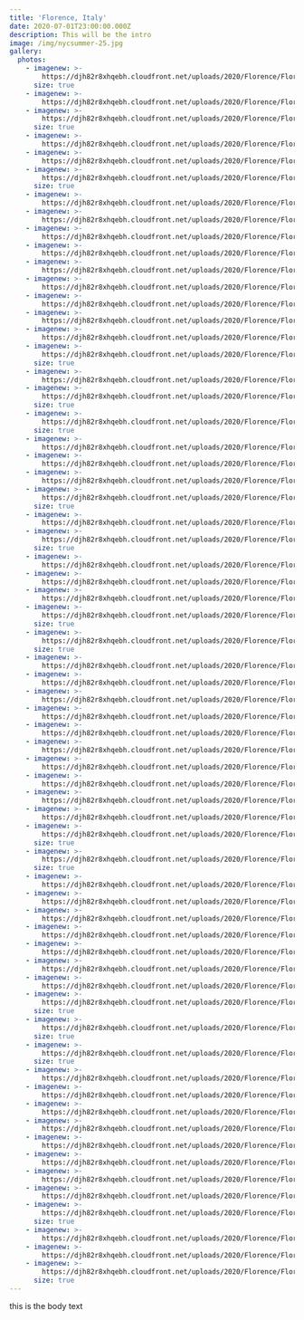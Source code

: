 ```yaml
---
title: 'Florence, Italy'
date: 2020-07-01T23:00:00.000Z
description: This will be the intro
image: /img/nycsummer-25.jpg
gallery:
  photos:
    - imagenew: >-
        https://djh82r8xhqebh.cloudfront.net/uploads/2020/Florence/Florence_Blog-1.jpg
      size: true
    - imagenew: >-
        https://djh82r8xhqebh.cloudfront.net/uploads/2020/Florence/Florence_Blog-2.jpg
    - imagenew: >-
        https://djh82r8xhqebh.cloudfront.net/uploads/2020/Florence/Florence_Blog-3.jpg
      size: true
    - imagenew: >-
        https://djh82r8xhqebh.cloudfront.net/uploads/2020/Florence/Florence_Blog-4.jpg
    - imagenew: >-
        https://djh82r8xhqebh.cloudfront.net/uploads/2020/Florence/Florence_Blog-5.jpg
    - imagenew: >-
        https://djh82r8xhqebh.cloudfront.net/uploads/2020/Florence/Florence_Blog-6.jpg
      size: true
    - imagenew: >-
        https://djh82r8xhqebh.cloudfront.net/uploads/2020/Florence/Florence_Blog-7.jpg
    - imagenew: >-
        https://djh82r8xhqebh.cloudfront.net/uploads/2020/Florence/Florence_Blog-8.jpg
    - imagenew: >-
        https://djh82r8xhqebh.cloudfront.net/uploads/2020/Florence/Florence_Blog-9.jpg
    - imagenew: >-
        https://djh82r8xhqebh.cloudfront.net/uploads/2020/Florence/Florence_Blog-10.jpg
    - imagenew: >-
        https://djh82r8xhqebh.cloudfront.net/uploads/2020/Florence/Florence_Blog-11.jpg
    - imagenew: >-
        https://djh82r8xhqebh.cloudfront.net/uploads/2020/Florence/Florence_Blog-12.jpg
    - imagenew: >-
        https://djh82r8xhqebh.cloudfront.net/uploads/2020/Florence/Florence_Blog-13.jpg
    - imagenew: >-
        https://djh82r8xhqebh.cloudfront.net/uploads/2020/Florence/Florence_Blog-14.jpg
    - imagenew: >-
        https://djh82r8xhqebh.cloudfront.net/uploads/2020/Florence/Florence_Blog-15.jpg
    - imagenew: >-
        https://djh82r8xhqebh.cloudfront.net/uploads/2020/Florence/Florence_Blog-16.jpg
      size: true
    - imagenew: >-
        https://djh82r8xhqebh.cloudfront.net/uploads/2020/Florence/Florence_Blog-17.jpg
    - imagenew: >-
        https://djh82r8xhqebh.cloudfront.net/uploads/2020/Florence/Florence_Blog-18.jpg
      size: true
    - imagenew: >-
        https://djh82r8xhqebh.cloudfront.net/uploads/2020/Florence/Florence_Blog-19.jpg
      size: true
    - imagenew: >-
        https://djh82r8xhqebh.cloudfront.net/uploads/2020/Florence/Florence_Blog-20.jpg
    - imagenew: >-
        https://djh82r8xhqebh.cloudfront.net/uploads/2020/Florence/Florence_Blog-21.jpg
    - imagenew: >-
        https://djh82r8xhqebh.cloudfront.net/uploads/2020/Florence/Florence_Blog-22.jpg
    - imagenew: >-
        https://djh82r8xhqebh.cloudfront.net/uploads/2020/Florence/Florence_Blog-23.jpg
      size: true
    - imagenew: >-
        https://djh82r8xhqebh.cloudfront.net/uploads/2020/Florence/Florence_Blog-24.jpg
    - imagenew: >-
        https://djh82r8xhqebh.cloudfront.net/uploads/2020/Florence/Florence_Blog-25.jpg
      size: true
    - imagenew: >-
        https://djh82r8xhqebh.cloudfront.net/uploads/2020/Florence/Florence_Blog-26.jpg
    - imagenew: >-
        https://djh82r8xhqebh.cloudfront.net/uploads/2020/Florence/Florence_Blog-27.jpg
    - imagenew: >-
        https://djh82r8xhqebh.cloudfront.net/uploads/2020/Florence/Florence_Blog-28.jpg
    - imagenew: >-
        https://djh82r8xhqebh.cloudfront.net/uploads/2020/Florence/Florence_Blog-29.jpg
      size: true
    - imagenew: >-
        https://djh82r8xhqebh.cloudfront.net/uploads/2020/Florence/Florence_Blog-30.jpg
      size: true
    - imagenew: >-
        https://djh82r8xhqebh.cloudfront.net/uploads/2020/Florence/Florence_Blog-31.jpg
    - imagenew: >-
        https://djh82r8xhqebh.cloudfront.net/uploads/2020/Florence/Florence_Blog-32.jpg
    - imagenew: >-
        https://djh82r8xhqebh.cloudfront.net/uploads/2020/Florence/Florence_Blog-33.jpg
    - imagenew: >-
        https://djh82r8xhqebh.cloudfront.net/uploads/2020/Florence/Florence_Blog-34.jpg
    - imagenew: >-
        https://djh82r8xhqebh.cloudfront.net/uploads/2020/Florence/Florence_Blog-35.jpg
    - imagenew: >-
        https://djh82r8xhqebh.cloudfront.net/uploads/2020/Florence/Florence_Blog-36.jpg
    - imagenew: >-
        https://djh82r8xhqebh.cloudfront.net/uploads/2020/Florence/Florence_Blog-37.jpg
    - imagenew: >-
        https://djh82r8xhqebh.cloudfront.net/uploads/2020/Florence/Florence_Blog-38.jpg
    - imagenew: >-
        https://djh82r8xhqebh.cloudfront.net/uploads/2020/Florence/Florence_Blog-39.jpg
    - imagenew: >-
        https://djh82r8xhqebh.cloudfront.net/uploads/2020/Florence/Florence_Blog-40.jpg
    - imagenew: >-
        https://djh82r8xhqebh.cloudfront.net/uploads/2020/Florence/Florence_Blog-41.jpg
      size: true
    - imagenew: >-
        https://djh82r8xhqebh.cloudfront.net/uploads/2020/Florence/Florence_Blog-42.jpg
      size: true
    - imagenew: >-
        https://djh82r8xhqebh.cloudfront.net/uploads/2020/Florence/Florence_Blog-43.jpg
    - imagenew: >-
        https://djh82r8xhqebh.cloudfront.net/uploads/2020/Florence/Florence_Blog-44.jpg
    - imagenew: >-
        https://djh82r8xhqebh.cloudfront.net/uploads/2020/Florence/Florence_Blog-45.jpg
    - imagenew: >-
        https://djh82r8xhqebh.cloudfront.net/uploads/2020/Florence/Florence_Blog-46.jpg
    - imagenew: >-
        https://djh82r8xhqebh.cloudfront.net/uploads/2020/Florence/Florence_Blog-47.jpg
    - imagenew: >-
        https://djh82r8xhqebh.cloudfront.net/uploads/2020/Florence/Florence_Blog-48.jpg
    - imagenew: >-
        https://djh82r8xhqebh.cloudfront.net/uploads/2020/Florence/Florence_Blog-49.jpg
    - imagenew: >-
        https://djh82r8xhqebh.cloudfront.net/uploads/2020/Florence/Florence_Blog-50.jpg
      size: true
    - imagenew: >-
        https://djh82r8xhqebh.cloudfront.net/uploads/2020/Florence/Florence_Blog-51.jpg
      size: true
    - imagenew: >-
        https://djh82r8xhqebh.cloudfront.net/uploads/2020/Florence/Florence_Blog-52.jpg
      size: true
    - imagenew: >-
        https://djh82r8xhqebh.cloudfront.net/uploads/2020/Florence/Florence_Blog-53.jpg
    - imagenew: >-
        https://djh82r8xhqebh.cloudfront.net/uploads/2020/Florence/Florence_Blog-54.jpg
    - imagenew: >-
        https://djh82r8xhqebh.cloudfront.net/uploads/2020/Florence/Florence_Blog-55.jpg
    - imagenew: >-
        https://djh82r8xhqebh.cloudfront.net/uploads/2020/Florence/Florence_Blog-56.jpg
    - imagenew: >-
        https://djh82r8xhqebh.cloudfront.net/uploads/2020/Florence/Florence_Blog-57.jpg
    - imagenew: >-
        https://djh82r8xhqebh.cloudfront.net/uploads/2020/Florence/Florence_Blog-58.jpg
    - imagenew: >-
        https://djh82r8xhqebh.cloudfront.net/uploads/2020/Florence/Florence_Blog-59.jpg
    - imagenew: >-
        https://djh82r8xhqebh.cloudfront.net/uploads/2020/Florence/Florence_Blog-60.jpg
    - imagenew: >-
        https://djh82r8xhqebh.cloudfront.net/uploads/2020/Florence/Florence_Blog-61.jpg
      size: true
    - imagenew: >-
        https://djh82r8xhqebh.cloudfront.net/uploads/2020/Florence/Florence_Blog-62.jpg
    - imagenew: >-
        https://djh82r8xhqebh.cloudfront.net/uploads/2020/Florence/Florence_Blog-63.jpg
    - imagenew: >-
        https://djh82r8xhqebh.cloudfront.net/uploads/2020/Florence/Florence_Blog-64.jpg
      size: true
---
```

this is the body text
